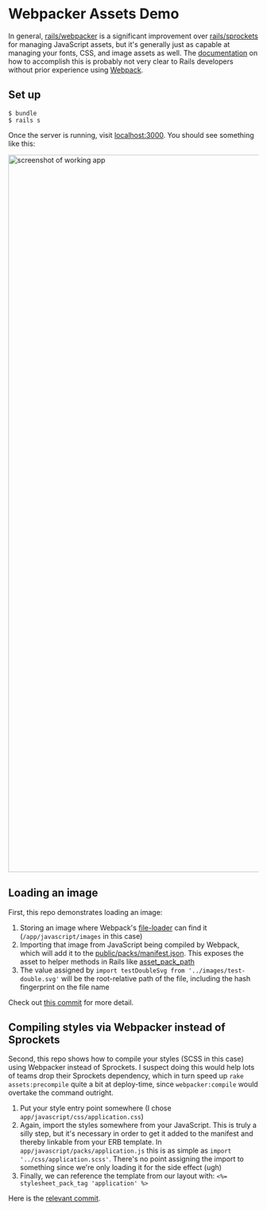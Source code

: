 # Webpacker Assets Demo

In general, [rails/webpacker](https://github.com/rails/webpacker) is a
significant improvement over
[rails/sprockets](https://github.com/rails/sprockets) for managing JavaScript
assets, but it's generally just as capable at managing your fonts, CSS, and
image assets as well. The
[documentation](https://github.com/rails/webpacker/blob/master/docs/assets.md)
on how to accomplish this is probably not very clear to Rails developers without
prior experience using [Webpack](https://webpack.github.io).

## Set up

```
$ bundle
$ rails s
```

Once the server is running, visit [localhost:3000](http://localhost:3000). You
should see something like this:

<img width="1440" alt="screenshot of working app" src="https://user-images.githubusercontent.com/79303/42125886-144e01d4-7c4d-11e8-8c53-54404f3888d9.png">

## Loading an image

First, this repo demonstrates loading an image:

1. Storing an image where Webpack's
   [file-loader](https://github.com/webpack-contrib/file-loader/) can find it
   (`/app/javascript/images` in this case)
2. Importing that image from JavaScript being compiled by Webpack, which will
   add it to the
   [public/packs/manifest.json](http://localhost:3000/packs/manifest.json). This
   exposes the asset to helper methods in Rails like
   [asset_pack_path](https://github.com/rails/webpacker/blob/master/lib/webpacker/helper.rb#L13)
3. The value assigned by `import testDoubleSvg from '../images/test-double.svg'`
   will be the root-relative path of the file, including the hash fingerprint
   on the file name

Check out [this
commit](https://github.com/testdouble/webpacker-assets-demo/commit/d9c58850fb1666be9d620f22d545c79ef0835bb2)
for more detail.

## Compiling styles via Webpacker instead of Sprockets

Second, this repo shows how to compile your styles (SCSS in this case) using
Webpacker instead of Sprockets. I suspect doing this would help lots of teams
drop their Sprockets dependency, which in turn speed up `rake assets:precompile`
quite a bit at deploy-time, since `webpacker:compile` would overtake the command
outright.

1. Put your style entry point somewhere (I chose
   `app/javascript/css/application.css`)
2. Again, import the styles somewhere from your JavaScript. This is truly a
   silly step, but it's necessary in order to get it added to the manifest and
   thereby linkable from your ERB template. In
   `app/javascript/packs/application.js` this is as simple as `import
   '../css/application.scss'`. There's no point assigning the import to
   something since we're only loading it for the side effect (ugh)
3. Finally, we can reference the template from our layout with:
   `<%= stylesheet_pack_tag 'application' %>`

Here is the [relevant commit](https://github.com/testdouble/webpacker-assets-demo/commit/05465e61f67061c9708d929522aa9a3a3ffc4931).
